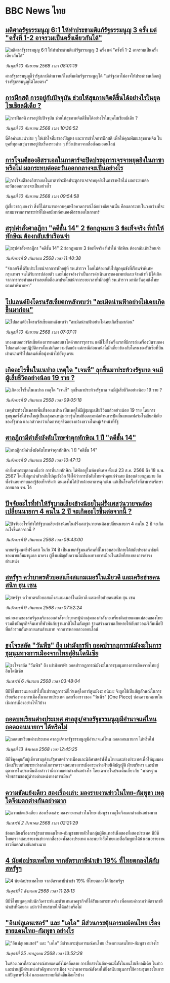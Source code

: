 # BBC News ไทย## [มติศาลรัฐธรรมนูญ 6:1 ให้ทำประชามติแก้รัฐธรรมนูญ 3 ครั้ง แต่ "ครั้งที่ 1-2 อาจรวมเป็นครั้งเดียวกันได้"](https://www.bbc.com/thai/articles/c62z7r6yy98o?at_medium=RSS&at_campaign=rss?at_campaign=githubrss)![มติศาลรัฐธรรมนูญ 6:1 ให้ทำประชามติแก้รัฐธรรมนูญ 3 ครั้ง แต่ "ครั้งที่ 1-2 อาจรวมเป็นครั้งเดียวกันได้"](https://ichef.bbci.co.uk/ace/ws/240/cpsprodpb/a352/live/058c3880-8e0d-11f0-8bee-8501c5d73579.jpg)_วันพุธที่ 10 กันยายน 2568 เวลา 08:01:19_ศาลรัฐธรรมนูญชี้ว่ารัฐสภามีอำนาจแก้ไขเพิ่มเติมรัฐธรรมนูญได้ “แต่รัฐสภาไม่อาจให้ประชาชนเลือกผู้ร่างรัฐธรรมนูญได้โดยตรง”## [การฝึกสติ การอยู่กับปัจจุบัน ช่วยให้สุขภาพจิตดีขึ้นได้อย่างไรในยุคโซเชียลมีเดีย ?](https://www.bbc.com/thai/articles/c1ed7yx7x5vo?at_medium=RSS&at_campaign=rss?at_campaign=githubrss)![การฝึกสติ การอยู่กับปัจจุบัน ช่วยให้สุขภาพจิตดีขึ้นได้อย่างไรในยุคโซเชียลมีเดีย ?](https://ichef.bbci.co.uk/ace/ws/240/cpsprodpb/855c/live/1dbb88a0-88ab-11f0-aa06-3df3b9ae7236.jpg)_วันพุธที่ 10 กันยายน 2568 เวลา 10:36:52_นี่คือคำแนะนำง่าย ๆ ให้เข้าใจที่มาของปัญหา และการเข้าใจการฝึกสติ เพื่อให้คุณพัฒนาสุขภาพจิต ในยุคที่ทุกคนวุ่นวายอยู่กับเรื่องราวต่าง ๆ ที่วิ่งเข้าหาจากสื่อสังคมออนไลน์## [การโจมตีของอิสราเอลในกาตาร์จะปิดประตูการเจรจาหยุดยิงในกาซาหรือไม่ ผลกระทบต่อตะวันออกกลางจะเป็นอย่างไร](https://www.bbc.com/thai/articles/c3w5ewze99eo?at_medium=RSS&at_campaign=rss?at_campaign=githubrss)![การโจมตีของอิสราเอลในกาตาร์จะปิดประตูการเจรจาหยุดยิงในกาซาหรือไม่ ผลกระทบต่อตะวันออกกลางจะเป็นอย่างไร](https://ichef.bbci.co.uk/ace/ws/240/cpsprodpb/b6c9/live/81ff2e30-8da5-11f0-bcbf-f3fb3e8bb0a7.jpg)_วันพุธที่ 10 กันยายน 2568 เวลา 09:54:58_ผู้เชี่ยวชาญมองว่า สิ่งที่ไม่สามารถควบคุมหรือคาดการณ์ได้อย่างชัดเจนนั้น คือผลกระทบในวงกว้างที่จะตามมาจากการกระทำที่ไม่เคยมีมาก่อนของอิสราเอลในกาตาร์## [สรุปคำสั่งศาลฎีกา "คดีชั้น 14" 2 ข้อกฎหมาย 3 ข้อเท็จจริง ที่ทำให้ ทักษิณ ต้องกลับเข้าเรือนจำ](https://www.bbc.com/thai/articles/c147l4ryx3yo?at_medium=RSS&at_campaign=rss?at_campaign=githubrss)![สรุปคำสั่งศาลฎีกา "คดีชั้น 14" 2 ข้อกฎหมาย 3 ข้อเท็จจริง ที่ทำให้ ทักษิณ ต้องกลับเข้าเรือนจำ](https://ichef.bbci.co.uk/ace/ws/240/cpsprodpb/f683/live/0f56f340-8de1-11f0-afc4-b732fbd29d20.jpg)_วันอังคารที่ 9 กันยายน 2568 เวลา 11:40:38_“จำเลยจึงได้รับประโยชน์จากการพักอยู่ที่ รพ.ตำรวจ โดยไม่ต้องกลับไปถูกคุมขังที่เรือนจำพิเศษกรุงเทพฯ จนได้รับการปล่อยตัว และไม่อาจอ้างว่าเป็นการดำเนินการของแพทย์และเจ้าหน้าที่ มิได้เกิดจากการกระทำของจำเลยเพื่อถือเอาประโยชน์จากระยะเวลาที่พักอยู่ที่ รพ.ตำรวจ มาหักวันคุมขังโทษตามคำพิพากษา”## [โปแลนด์ยิงโดรนรัสเซียตกหลังพบว่า "ละเมิดน่านฟ้าอย่างไม่เคยเกิดขึ้นมาก่อน"](https://www.bbc.com/thai/articles/cvg9p5nenl2o?at_medium=RSS&at_campaign=rss?at_campaign=githubrss)![โปแลนด์ยิงโดรนรัสเซียตกหลังพบว่า "ละเมิดน่านฟ้าอย่างไม่เคยเกิดขึ้นมาก่อน"](https://ichef.bbci.co.uk/ace/ws/240/cpsprodpb/d3a5/live/189453c0-8e05-11f0-9f52-518f0cda8f56.jpg)_วันพุธที่ 10 กันยายน 2568 เวลา 07:07:11_บางคนบอกว่ารัสเซียต้องการทดสอบนาโตด้วยการรุกราน แต่นี่ไม่ใช่ครั้งแรกที่มีการส่งเครื่องบินรบของโปแลนด์ออกปฏิบัติการตั้งแต่เกิดความขัดแย้ง แต่กรณีก่อนหน้านี้มักเกี่ยวข้องกับโดรนของรัสเซียที่บินผ่านน่านฟ้าโปแลนด์เพื่อมุ่งหน้าไปยังยูเครน## [เกิดอะไรขึ้นในเนปาล เหตุใด "เจนซี" ลุกขึ้นมาประท้วงรัฐบาล จนมีผู้เสียชีวิตอย่างน้อย 19 ราย ?](https://www.bbc.com/thai/articles/cgl19z573yro?at_medium=RSS&at_campaign=rss?at_campaign=githubrss)![เกิดอะไรขึ้นในเนปาล เหตุใด "เจนซี" ลุกขึ้นมาประท้วงรัฐบาล จนมีผู้เสียชีวิตอย่างน้อย 19 ราย ?](https://ichef.bbci.co.uk/ace/ws/240/cpsprodpb/95f3/live/81e2ff40-8cd7-11f0-b391-6936825093bd.jpg)_วันอังคารที่ 9 กันยายน 2568 เวลา 09:05:18_เหตุประท้วงในหลายพื้นที่ของเนปาล เป็นเหตุให้มีผู้ชุมนุมเสียชีวิตแล้วอย่างน้อย 19 ราย โดยการชุมนุมครั้งนี้ส่วนใหญ่เป็นกลุ่มคนหนุ่มสาวรุ่นใหม่ที่ออกมาต่อต้านการปิดกั้นแพลตฟอร์มโซเชียลมีเดียของรัฐบาล และกล่าวหาว่าเกิดการทุจริตอย่างกว้างขวางในหมู่เจ้าหน้าที่รัฐ## [ศาลฎีกามีคำสั่งบังคับโทษจำคุกทักษิณ 1 ปี "คดีชั้น 14"](https://www.bbc.com/thai/articles/cm2z0j84gzvo?at_medium=RSS&at_campaign=rss?at_campaign=githubrss)![ศาลฎีกามีคำสั่งบังคับโทษจำคุกทักษิณ 1 ปี "คดีชั้น 14"](https://ichef.bbci.co.uk/ace/ws/240/cpsprodpb/645c/live/218eb6b0-8d4b-11f0-8e22-39e292c56fc5.jpg)_วันอังคารที่ 9 กันยายน 2568 เวลา 10:47:13_คำสั่งศาลระบุตอนหนึ่งว่า การที่นายทักษิณ ได้พักอยู่ในห้องพิเศษ ตั้งแต่ 23 ส.ค. 2566 ถึง 18 ก.พ. 2567 โดยไม่ถูกนำตัวกลับไปคุมขังอีก ฟังได้ว่าการบังคับโทษจำคุกแก่จำเลย มิชอบด้วยกฎหมาย อีกทั้งจำเลยทราบและรู้ข้อเท็จจริงว่า ตนเองไม่ได้ป่วยด้วยอาการฉุกเฉิน แต่เป็นโรคเรื้อรังที่สามารถรักษาภายนอก รพ. ได้## [ปัจจัยอะไรที่ทำให้รัฐบาลเสียงข้างน้อยในฝรั่งเศสวุ่นวายจนต้องเปลี่ยนนายกฯ 4 คนใน 2 ปี จะเกิดอะไรขึ้นต่อจากนี้ ?](https://www.bbc.com/thai/articles/cly678eegzko?at_medium=RSS&at_campaign=rss?at_campaign=githubrss)![ปัจจัยอะไรที่ทำให้รัฐบาลเสียงข้างน้อยในฝรั่งเศสวุ่นวายจนต้องเปลี่ยนนายกฯ 4 คนใน 2 ปี จะเกิดอะไรขึ้นต่อจากนี้ ?](https://ichef.bbci.co.uk/ace/ws/240/cpsprodpb/9c09/live/aeaddfa0-8cc2-11f0-aff0-010617e09ce9.jpg)_วันอังคารที่ 9 กันยายน 2568 เวลา 09:43:00_นายกรัฐมนตรีฝรั่งเศส ในวัย 74 ปี เป็นนายกรัฐมนตรีคนที่สี่ในรอบสองปีภายใต้สมัยประธานาธิบดีของนายเอ็มมานูเอล มาครง ผู้ซึ่งเผชิญกับความไม่มั่นคงทางการเมืองในสมัยที่สองของการดำรงตำแหน่ง## [สหรัฐฯ คว่ำบาตรตัวบอสแก๊งสแกมเมอร์ในเมียวดี และเครือข่ายคนสนิท ฮุน เซน](https://www.bbc.com/thai/articles/cr70v0nvk4xo?at_medium=RSS&at_campaign=rss?at_campaign=githubrss)![สหรัฐฯ คว่ำบาตรตัวบอสแก๊งสแกมเมอร์ในเมียวดี และเครือข่ายคนสนิท ฮุน เซน](https://ichef.bbci.co.uk/ace/ws/240/cpsprodpb/9c52/live/df484d10-8d46-11f0-b391-6936825093bd.jpg)_วันอังคารที่ 9 กันยายน 2568 เวลา 07:52:24_หน่วยงานของสหรัฐอเมริกาออกคำสั่งคว่ำบาตรผู้นำกลุ่มกองกำลังกะเหรี่ยงติดชายแดนแม่สอดของไทย รวมถึงนักธุรกิจจีนเทาที่พัวพันกับฐานกาสิโนในกัมพูชา ฐานสร้างความเสียหายให้กับชาวอเมริกันเมื่อปีที่แล้วรวมกันหลายแสนล้านบาท จากการหลอกลวงออนไลน์## [ธงโจรสลัด "วันพีซ" ถึง เผ่ามังกรฟ้า ถอดปรากฏการณ์มังงะในการชุมนุมทางการเมืองจากไทยสู่อินโดนีเซีย](https://www.bbc.com/thai/articles/cm2123j7vlyo?at_medium=RSS&at_campaign=rss?at_campaign=githubrss)![ธงโจรสลัด "วันพีซ" ถึง เผ่ามังกรฟ้า ถอดปรากฏการณ์มังงะในการชุมนุมทางการเมืองจากไทยสู่อินโดนีเซีย](https://ichef.bbci.co.uk/ace/ws/240/cpsprodpb/5ae3/live/e67034c0-87bc-11f0-84c8-99de564f0440.jpg)_วันเสาร์ที่ 6 กันยายน 2568 เวลา 03:48:04_บีบีซีไทยชวนมองเข้าไปในปรากฏการณ์นี้ว่าเหตุใดการ์ตูนมังงะ อนิเมะ จึงถูกใช้เป็นสัญลักษณ์ในการเรียกร้องทางการเมืองในหลายประเทศ และเรื่องราวของ “วันพีซ” (One Piece)  ซ่อนความหมายในเชิงการเมืองอย่างไรไว้บ้าง## [ถอดบทเรียนต่างประเทศ ศาลสูง/ศาลรัฐธรรมนูญมีอำนาจแค่ไหน ถอดถอนนายกฯ ได้หรือไม่](https://www.bbc.com/thai/articles/c2d02kj6rkdo?at_medium=RSS&at_campaign=rss?at_campaign=githubrss)![ถอดบทเรียนต่างประเทศ ศาลสูง/ศาลรัฐธรรมนูญมีอำนาจแค่ไหน ถอดถอนนายกฯ ได้หรือไม่](https://ichef.bbci.co.uk/ace/ws/240/cpsprodpb/eb0e/live/3394c3e0-6154-11f0-9ac1-7909829e72c5.png)_วันพุธที่ 13 สิงหาคม 2568 เวลา 12:45:25_บีบีซีพูดคุยกับผู้เชี่ยวชาญด้านรัฐศาสตร์การเมืองและนิติศาสตร์ทั้งในไทยและต่างประเทศเพื่อให้มุมมองเชิงเปรียบเทียบระหว่างกลไกการตรวจสอบทางการเมืองระหว่างฝ่ายนิติบัญญัติ ฝ่ายบริหาร และฝ่ายตุลาการในประเด็นดังกล่าวว่ามีความแตกต่างกันอย่างไร โดยเฉพาะในประเด็นเกี่ยวกับ "มาตรฐานจริยธรรมของผู้ดำรงดำแหน่งทางการเมือง"## [ความขัดแย้งเดียว สองเรื่องเล่า: มองรายงานข่าวในไทย-กัมพูชา เหตุใดจึงแตกต่างกันอย่างมาก](https://www.bbc.com/thai/articles/ckgj9nj8q2yo?at_medium=RSS&at_campaign=rss?at_campaign=githubrss)![ความขัดแย้งเดียว สองเรื่องเล่า: มองรายงานข่าวในไทย-กัมพูชา เหตุใดจึงแตกต่างกันอย่างมาก](https://ichef.bbci.co.uk/ace/ws/240/cpsprodpb/c720/live/35ac2d10-6f48-11f0-af20-030418be2ca5.jpg)_วันเสาร์ที่ 2 สิงหาคม 2568 เวลา 02:21:29_ข้อถกเถียงเรื่องการสู้รบชายแดนไทย-กัมพูชาขยายตัวในกลุ่มผู้อินเทอร์เน็ตของทั้งสองประเทศ บีบีซีไทยตรวจสอบรายงานข่าวจากสื่อของทั้งสองประเทศ และพบว่าสื่อไทยและสื่อกัมพูชาได้นำเสนอรายงานข่าวที่แตกต่างกันอย่างมาก## [4 นัยต่อประเทศไทย จากอัตราภาษีนำเข้า 19% ที่ไทยตกลงได้กับสหรัฐฯ](https://www.bbc.com/thai/articles/c93982k10k5o?at_medium=RSS&at_campaign=rss?at_campaign=githubrss)![4 นัยต่อประเทศไทย จากอัตราภาษีนำเข้า 19% ที่ไทยตกลงได้กับสหรัฐฯ](https://ichef.bbci.co.uk/ace/ws/240/cpsprodpb/c593/live/72a04090-6ebb-11f0-af20-030418be2ca5.jpg)_วันศุกร์ที่ 1 สิงหาคม 2568 เวลา 11:28:13_บีบีซีไทยพูดคุยกับนักวิเคราะห์และตัวแทนภาคธุรกิจที่ได้รับผลกระทบจริง เพื่อตอบคำถามว่าอัตราภาษีนำเข้าที่น้อยลง แปลว่าไทยสบายใจได้แล้วหรือไม่## ["อินฟลูเอนเซอร์" และ "เอไอ" มีส่วนกระตุ้นอารมณ์คนไทย เรื่องชายแดนไทย-กัมพูชา อย่างไร](https://www.bbc.com/thai/articles/cj0m0d7gm88o?at_medium=RSS&at_campaign=rss?at_campaign=githubrss)!["อินฟลูเอนเซอร์" และ "เอไอ" มีส่วนกระตุ้นอารมณ์คนไทย เรื่องชายแดนไทย-กัมพูชา อย่างไร](https://ichef.bbci.co.uk/ace/ws/240/cpsprodpb/f22e/live/76f14110-695e-11f0-89ea-4d6f9851f623.jpg)_วันศุกร์ที่ 25 กรกฎาคม 2568 เวลา 13:52:28_ในห้วงเวลาที่สถานการณ์ชายแดนยังไม่คลี่คลาย การสื่อสารในลักษณะนี้ทั้งในบนโซเชียลมีเดีย ในข่าว และผ่านผู้มีตำแหน่งสำคัญทางการเมือง จะนำพาอารมณ์สังคมให้ยิ่งสนับสนุนการใช้ความรุนแรงในการแก้ปัญหาหรือไม่ และผลกระทบที่เกิดขึ้นมีอะไรบ้าง